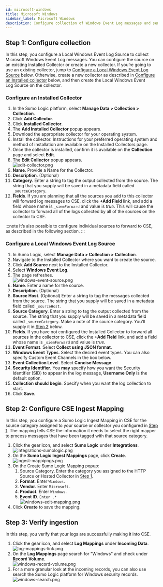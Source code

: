 ```yaml
---
id: microsoft-windows
title: Microsoft Windows
sidebar_label: Microsoft Windows
description: Configure collection of Windows Event Log messages and send them to the CSE Windows Event Log mapper.
---
```


## Step 1: Configure collection

In this step, you configure a Local Windows Event Log Source to collect Microsoft Windows Event Log messages. You can configure the source on an existing Installed Collector or create a new collector. If you’re going to use an existing collector, jump to [Configure a Local Windows Event Log Source](#configure-a-local-windows-event-log-source) below. Otherwise, create a new collector as described in [Configure an Installed collector](#configure-an-installed-collector) below, and then create the Local Windows Event Log Source on the collector.

### Configure an Installed Collector

1. In the Sumo Logic platform, select **Manage Data \> Collection \> Collection**.
1. Click **Add Collector**.
1. Click **Installed Collector**.
1. The **Add Installed Collector** popup appears.
1. Download the appropriate collector for your operating system.
1. Install the collector. Instructions for your preferred operating system and method of installation are available on the Installed Collectors page.
1. Once the collector is installed, confirm it is available on the **Collection** page and select **Edit**.
1. The **Edit Collector** popup appears.  
    ![edit-collector.png](/img/cse/edit-collector.png)
1. **Name**. Provide a Name for the Collector.
1. **Description**. (Optional)
1. **Category**. Enter a string to tag the output collected from the source. The string that you supply will be saved in a metadata field called `_sourceCategory`. 
1. **Fields**. If you are planning that all the sources you add to this collector will forward log messages to CSE, click the **+Add Field** link, and add a field whose name is `_siemForward` and value is *true*. This will cause the collector to forward all of the logs collected by all of the sources on the collector to CSE.

:::note
It’s also possible to configure individual sources to forward to CSE, as described in the following section.
:::

### Configure a Local Windows Event Log Source

1. In Sumo Logic, select **Manage Data \> Collection \> Collection**. 
1. Navigate to the Installed Collector where you want to create the source.
1. Click **Add Source** next to the Installed Collector.
1. Select **Windows Event Log**. 
1. The page refreshes.  
    ![windows-event-source.png](/img/cse/windows-event-source.png)
1. **Name**. Enter a name for the source. 
1. **Description**. (Optional) 
1. **Source Host**. (Optional) Enter a string to tag the messages collected from the source. The string that you supply will be saved in a metadata field called `_sourceHost`.
1. **Source Category**. Enter a string to tag the output collected from the source. The string that you supply will be saved in a metadata field called `_sourceCategory`. Make a note of the source category. You’ll supply it in [Step 2](#step-2-configure-cse-ingest-mapping) below.
1. **Fields**. If you have not configured the Installed Collector to forward all sources in the collector to CSE, click the **+Add Field** link, and add a field whose name is `_siemForward` and value is *true*.
1. **Event Format**. Select **Collect using JSON format**.
1. **Windows Event Types**. Select the desired event types. You can  also specify Custom Event Channels in the box below.
1. **Event Collection Level**. Select **Concise Message**.
1. **Security Identifier**. You **may** specify how you want the Security Identifier (SID) to appear in the log message, **Username Only** is the default option.
1. **Collection should begin**. Specify when you want the log collection to start.
1. Click **Save**.

## Step 2: Configure CSE Ingest Mapping

In this step, you configure a Sumo Logic Ingest Mapping in CSE for the source category assigned to your source or collector you configured in [Step 1](#step-1-configure-collection). The mapping tells CSE the information it needs to select the right mapper to process messages that have been tagged with that source category. 

1. Click the gear icon, and select **Sumo Logic** under **Integrations**.  
    ![integrations-sumologic.png](/img/cse/integrations-sumologic.png)
1. On the **Sumo Logic Ingest Mappings** page, click **Create**.  
    ![ingest-mappipngs.png](/img/cse/ingest-mappipngs.png)
1. On the Create Sumo Logic Mapping popup:
    1. Source Category. Enter the category you assigned to the HTTP Source or Hosted Collector in [Step 1](#step-1-configure-collection). 
    1. **Format**. Enter `Windows`.
    1. **Vendor**. Enter `Microsoft`.
    1. **Product**. Enter `Windows`.
    1. **Event ID**. `Enter .*`  
        ![windows-edit-mapping.png](/img/cse/windows-edit-mapping.png)
1. Click **Create** to save the mapping.

## Step 3: Verify ingestion

In this step, you verify that your logs are successfully making it into CSE. 

1. Click the gear icon, and select **Log Mappings** under **Incoming Data**.  
    ![log-mappings-link.png](/img/cse/log-mappings-link.png)
1. On the **Log Mappings** page search for "Windows" and check under **Record Volume.**   
    ![windows-record-volume.png](/img/cse/windows-record-volume.png)
1. For a more granular look at the incoming records, you can also use search the Sumo Logic platform for Windows security records.  
    ![windows-search.png](/img/cse/windows-search.png)
